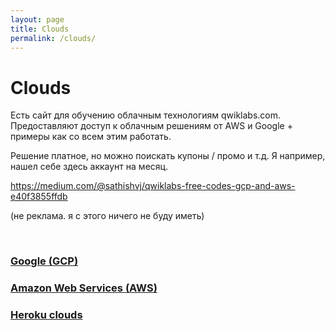 ```yaml
---
layout: page
title: Clouds
permalink: /clouds/
---
```


# Clouds

Есть сайт для обучению облачным технологиям qwiklabs.com. Предоставляют доступ к облачным решениям от AWS и Google + примеры как со всем этим работать.

Решение платное, но можно поискать купоны / промо и т.д. Я например, нашел себе здесь аккаунт на месяц.

https://medium.com/@sathishvj/qwiklabs-free-codes-gcp-and-aws-e40f3855ffdb

(не реклама. я с этого ничего не буду иметь)

<br/>

### [Google (GCP)](/clouds/google/)

### [Amazon Web Services (AWS)](/clouds/aws/)

### [Heroku clouds](/clouds/heroku/)
